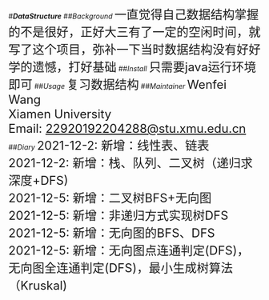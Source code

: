 
#***DataStructure***
##*Background*
<font size=5>一直觉得自己数据结构掌握的不是很好，正好大三有了一定的空闲时间，就写了这个项目，弥补一下当时数据结构没有好好学的遗憾，打好基础</font>
##*Install*
<font size=5>只需要java运行环境即可</font>
##*Usage*
<font size=5>复习数据结构</font>
##*Maintainer*
<font size=5>Wenfei Wang</font>
</br>
<font size=5>Xiamen University</font>
</br>
<font size=5>Email: 22920192204288@stu.xmu.edu.cn</font>
##*Diary*
<font size=5>2021-12-2:   新增：线性表、链表</font>
</br>
<font size=5>2021-12-2:   新增：栈、队列、二叉树（递归求深度+DFS)</font>
</br>
<font size=5>2021-12-5:   新增：二叉树BFS+无向图</font>
</br>
<font size=5>2021-12-5:   新增：非递归方式实现树DFS</font>
</br>
<font size=5>2021-12-5:   新增：无向图的BFS、DFS</font>
</br>
<font size=5>2021-12-5:   新增：无向图点连通判定(DFS)，无向图全连通判定(DFS)，最小生成树算法（Kruskal)</font>



